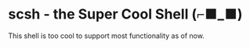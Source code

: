 # scsh - the Super Cool Shell (⌐■_■)

This shell is too cool to support most functionality as of now.
